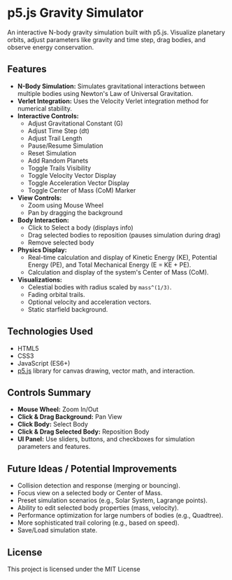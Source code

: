 # p5.js Gravity Simulator

An interactive N-body gravity simulation built with p5.js. Visualize planetary orbits, adjust parameters like gravity and time step, drag bodies, and observe energy conservation.

## Features

* **N-Body Simulation:** Simulates gravitational interactions between multiple bodies using Newton's Law of Universal Gravitation.
* **Verlet Integration:** Uses the Velocity Verlet integration method for numerical stability.
* **Interactive Controls:**
    * Adjust Gravitational Constant (G)
    * Adjust Time Step (dt)
    * Adjust Trail Length
    * Pause/Resume Simulation
    * Reset Simulation
    * Add Random Planets
    * Toggle Trails Visibility
    * Toggle Velocity Vector Display
    * Toggle Acceleration Vector Display
    * Toggle Center of Mass (CoM) Marker
* **View Controls:**
    * Zoom using Mouse Wheel
    * Pan by dragging the background
* **Body Interaction:**
    * Click to Select a body (displays info)
    * Drag selected bodies to reposition (pauses simulation during drag)
    * Remove selected body
* **Physics Display:**
    * Real-time calculation and display of Kinetic Energy (KE), Potential Energy (PE), and Total Mechanical Energy (E = KE + PE).
    * Calculation and display of the system's Center of Mass (CoM).
* **Visualizations:**
    * Celestial bodies with radius scaled by `mass^(1/3)`.
    * Fading orbital trails.
    * Optional velocity and acceleration vectors.
    * Static starfield background.

## Technologies Used

* HTML5
* CSS3
* JavaScript (ES6+)
* [p5.js](https://p5js.org/) library for canvas drawing, vector math, and interaction.

## Controls Summary

* **Mouse Wheel:** Zoom In/Out
* **Click & Drag Background:** Pan View
* **Click Body:** Select Body
* **Click & Drag Selected Body:** Reposition Body
* **UI Panel:** Use sliders, buttons, and checkboxes for simulation parameters and features.

## Future Ideas / Potential Improvements

* Collision detection and response (merging or bouncing).
* Focus view on a selected body or Center of Mass.
* Preset simulation scenarios (e.g., Solar System, Lagrange points).
* Ability to edit selected body properties (mass, velocity).
* Performance optimization for large numbers of bodies (e.g., Quadtree).
* More sophisticated trail coloring (e.g., based on speed).
* Save/Load simulation state.

## License

This project is licensed under the MIT License
